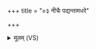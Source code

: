 +++
title = "०३ नीचैः पद्यन्तामधरे"

+++
<details><summary>मूलम् (VS)</summary>

नी॒चैः प॑द्यन्ता॒मध॑रे भवन्तु॒ ये नः॑ सू॒रिं म॒घवा॑नं पृत॒न्यान्। क्षि॒णामि॒ ब्रह्म॑णा॒मित्रा॒नुन्न॑यामि॒ स्वान॒हम् ॥
</details>